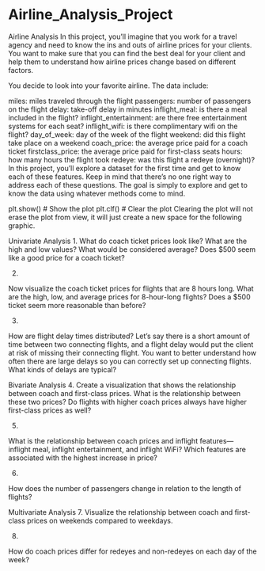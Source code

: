 # Airline_Analysis_Project

Airline Analysis
In this project, you’ll imagine that you work for a travel agency and need to know the ins and outs of airline prices for your clients. 
You want to make sure that you can find the best deal for your client and help them to understand how airline prices change based on different factors.

You decide to look into your favorite airline. The data include:

miles: miles traveled through the flight
passengers: number of passengers on the flight
delay: take-off delay in minutes
inflight_meal: is there a meal included in the flight?
inflight_entertainment: are there free entertainment systems for each seat?
inflight_wifi: is there complimentary wifi on the flight?
day_of_week: day of the week of the flight
weekend: did this flight take place on a weekend
coach_price: the average price paid for a coach ticket
firstclass_price: the average price paid for first-class seats
hours: how many hours the flight took
redeye: was this flight a redeye (overnight)?
In this project, you’ll explore a dataset for the first time and get to know each of these features. Keep in mind that there’s no one right way to address each of these questions. The goal is simply to explore and get to know the data using whatever methods come to mind.


plt.show() # Show the plot
plt.clf() # Clear the plot
Clearing the plot will not erase the plot from view, it will just create a new space for the following graphic.


Univariate Analysis
1.
What do coach ticket prices look like? What are the high and low values? What would be considered average? Does $500 seem like a good price for a coach ticket?



2.
Now visualize the coach ticket prices for flights that are 8 hours long. What are the high, low, and average prices for 8-hour-long flights? Does a $500 ticket seem more reasonable than before?



3.
How are flight delay times distributed? Let’s say there is a short amount of time between two connecting flights, and a flight delay would put the client at risk of missing their connecting flight. You want to better understand how often there are large delays so you can correctly set up connecting flights. What kinds of delays are typical?



Bivariate Analysis
4.
Create a visualization that shows the relationship between coach and first-class prices. What is the relationship between these two prices? Do flights with higher coach prices always have higher first-class prices as well?



5.
What is the relationship between coach prices and inflight features— inflight meal, inflight entertainment, and inflight WiFi? Which features are associated with the highest increase in price?



6.
How does the number of passengers change in relation to the length of flights?



Multivariate Analysis
7.
Visualize the relationship between coach and first-class prices on weekends compared to weekdays.


8.
How do coach prices differ for redeyes and non-redeyes on each day of the week?
